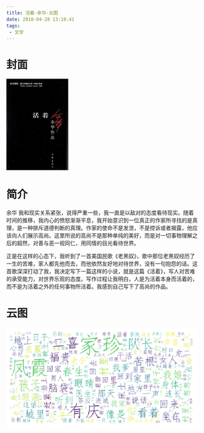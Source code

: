 ```yaml
---
title: 活着-余华-云图
date: 2018-04-28 13:18:41
tags:
 - 文学
---
```



# 封面
![pic](活着-余华-云图/Snipaste_2018-04-28_13-19-27.png)

# 简介
余华
我和现实关系紧张，说得严重一些，我一直是以敌对的态度看待现实。随着时间的推移，我内心的愤怒渐渐平息，我开始意识到一位真正的作家所寻找的是真理，是一种排斥道德判断的真理。作家的使命不是发泄，不是控诉或者揭露，他应该向人们展示高尚。这里所说的高尚不是那种单纯的美好，而是对一切事物理解之后的超然，对善与恶一视同仁，用同情的目光看待世界。 

正是在这样的心态下，我听到了一首美国民歌《老黑奴》，歌中那位老黑奴经历了一生的苦难，家人都先他而去，而他依然友好地对待世界，没有一句抱怨的话。这首歌深深打动了我，我决定写下一篇这样的小说，就是这篇《活着》，写人对苦难的承受能力，对世界乐观的态度。写作过程让我明白，人是为活着本身而活着的，而不是为活着之外的任何事物所活着。我感到自己写下了高尚的作品。

# 云图
![pic](活着-余华-云图/Snipaste_2018-04-28_13-21-17.png)

